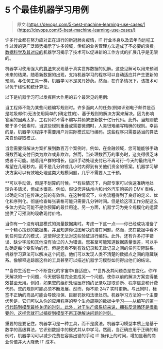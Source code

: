 # 5 个最佳机器学习用例

> 原文:[https://devops.com/5-best-machine-learning-use-cases/](https://devops.com/5-best-machine-learning-use-cases/)

许多行业都在努力应对正在进行的新冠肺炎疫情，IT 行业本身以及去年向远程工作过渡的更广泛趋势揭示了许多领域，传统的业务管理方法造成了不必要的浪费。[数据科学及其对应的](https://www.mastersindatascience.org/learning/data-science-vs-machine-learning/#:~:text=Data%20Science%20vs.-,Machine%20Learning,meaning%20and%20insights%20from%20data.&text=Machine%20learning%2C%20on%20the%20other,computers%20to%20learn%20from%20data.)机器学习揭示了技术可以促进新的工作方式的扩展几乎是无限的。

机器学习使用强大的[算法](https://devops.com/?s=algorithms)来发现基于真实世界数据的见解。这些见解可以用来预测未来的结果。随着新数据的出现，支持机器学习的程序可以自动适应并产生更新的预测。与任何工具一样，机器学习不是灵丹妙药。然而，在许多情况下，该技术可以优于线性和统计算法。

以下是机器学习可以发挥巨大作用的五个最常见的用例:

当工程师不能为某些问题编写规则时。许多面向人的任务(例如识别电子邮件是否是垃圾邮件)无法使用简单的(确定性的)、基于规则的解决方案来解决。因为影响答案的因素太多，工程师将不得不编写并频繁更新数十亿行代码。此外，当规则依赖于多个因素时，当这些规则重叠或需要微调时，人类很难编写精确的规则。幸运的是，机器学习程序不需要用户对实际模式进行编码。这些程序只需要适当的算法来自动提取模式。

当您需要将解决方案扩展到数百万个案例时。例如，在金融领域，您可能能够手动将数百笔支付归类为欺诈或非欺诈。然而，当处理数百万的事务时，这变得很乏味或者不可能。随着用户群的增长，组织手动处理支付已不再可行-今天的最终用户希望在几毫秒内，而不是几分钟或几小时内得到有关他们资金的答案。机器学习解决方案可以有效地处理这类大规模问题，几乎不需要人工干预。

**可以手动做，但是不划算的时候。**有些情况下，内部专家可以快速准确地处理许多请求，但成本很高。例如，假设您评估州内和州外汽车购买的 DMV 表格，以确定它们在传递之前的有效性。在这种情况下，业务流程得到了良好的定义、优化和序列化。彻底检查每张表格可能只需要几分钟时间。但是给这项工作分配这么多体力劳动可能不是你预算的最佳用途。另一方面，机器学习为完全规模化的运营提供了可预测的现收现付价格。

当你有一个没有明显模式的海量数据集时。考虑一下这一点——你已经成功准备了一个精心策划的数据集，并且知道你试图解决的潜在问题。然而，您在数据中看不到任何显式的模式，这使得您无法对这些验证进行编码。此外，还有许多打字错误、缺少字段和其他没有验证的人为错误。您甚至可能知道数据质量很差，可以手动确定每个受影响的行。但是您看不到有效记录和无效记录之间的任何实际联系。机器学习算法可以解决这个问题。他们可以发现人类不清楚的数据点之间的隐藏联系。像解释追踪器这样的工具甚至可以描述机器学习模型如何得出他们的结论。

**当你生活在一个不断变化的宇宙中(自适应)。**世界及其问题总是在变化。你昨天解决的一个问题，今天很容易完全变成另一个问题，使你以前的解决方案变得低效甚至无用。例如，如果您的组织处理医疗预约记录以提取诊断、程序信息和计费代码，您的规则可能必须不断发展。然而，你不能 24/7 实时更新。与此同时，标签不正确的商品可能会导致拒保、巨额罚款和法律处罚。机器学习方法的一个主要优势是，它们可以从你的应用程序的整个[生命周期的数据中学习——从编写的第一行代码到模型最终关闭的时刻。此外，对于生产级系统来说，拥有反馈循环是很重要的，这样您就可以捕捉到模型不再正确解决问题的时刻。](https://devops.com/?s=application%20life%20cycle)

重要的是要记住，机器学习是一种工具，而不是魔法。机器学习模型本质上是基于数学的高级算法，它识别数据中的模式并从中学习。然而，当正确应用于正确的用例时，机器学习可以减少花费在容易出错的手动 IT 操作上的时间，增加显著的商业价值并大大降低 IT 成本。